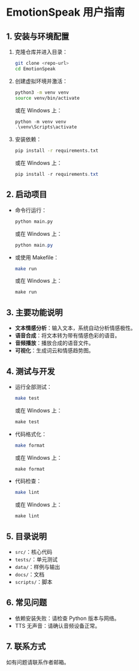 # EmotionSpeak 用户指南

## 1. 安装与环境配置
1. 克隆仓库并进入目录：
   ```bash
   git clone <repo-url>
   cd EmotionSpeak
   ```
2. 创建虚拟环境并激活：
   ```bash
   python3 -m venv venv
   source venv/bin/activate
   ```
   或在 Windows 上：
   ```powershell
   python -m venv venv
   .\venv\Scripts\activate
   ```
3. 安装依赖：
   ```bash
   pip install -r requirements.txt
   ```
   或在 Windows 上：
   ```powershell
   pip install -r requirements.txt
   ```

## 2. 启动项目
- 命令行运行：
  ```bash
  python main.py
  ```
  或在 Windows 上：
  ```powershell
  python main.py
  ```
- 或使用 Makefile：
  ```bash
  make run
  ```
  或在 Windows 上：
  ```powershell
  make run
  ```

## 3. 主要功能说明
- **文本情感分析**：输入文本，系统自动分析情感极性。
- **语音合成**：将文本转为带有情感色彩的语音。
- **音频播放**：播放合成的语音文件。
- **可视化**：生成词云和情感趋势图。

## 4. 测试与开发
- 运行全部测试：
  ```bash
  make test
  ```
  或在 Windows 上：
  ```powershell
  make test
  ```
- 代码格式化：
  ```bash
  make format
  ```
  或在 Windows 上：
  ```powershell
  make format
  ```
- 代码检查：
  ```bash
  make lint
  ```
  或在 Windows 上：
  ```powershell
  make lint
  ```

## 5. 目录说明
- `src/`：核心代码
- `tests/`：单元测试
- `data/`：样例与输出
- `docs/`：文档
- `scripts/`：脚本

## 6. 常见问题
- 依赖安装失败：请检查 Python 版本与网络。
- TTS 无声音：请确认音频设备正常。

## 7. 联系方式
如有问题请联系作者邮箱。
